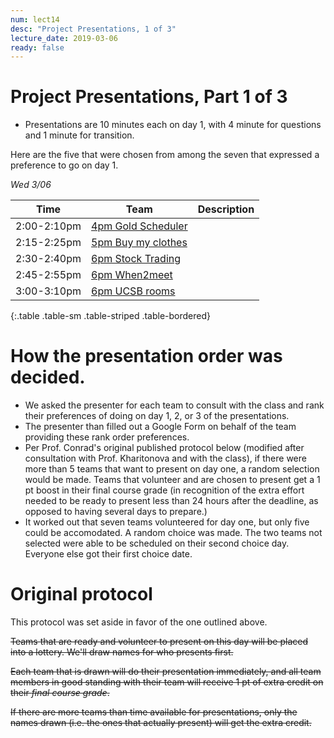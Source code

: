 ```yaml
---
num: lect14
desc: "Project Presentations, 1 of 3"
lecture_date: 2019-03-06
ready: false
---
```





# Project Presentations, Part 1 of 3

* Presentations are 10 minutes each on day 1, with 4 minute for questions and 1 minute for transition. 

Here are the five that were chosen from among the seven that expressed a preference to go on day 1.

*Wed 3/06*

| Time | Team | Description |
|-|-|-|
| 2:00-2:10pm | [4pm Gold Scheduler](https://github.com/ucsb-cs48-w19/4pm-gold-scheduler) ||
| 2:15-2:25pm | [5pm Buy my clothes](https://github.com/ucsb-cs48-w19/5pm-buy-my-clothes) ||
| 2:30-2:40pm | [6pm Stock Trading](https://github.com/ucsb-cs48-w19/6pm-stock-trading) ||
| 2:45-2:55pm | [6pm When2meet](https://github.com/ucsb-cs48-w19/6pm-when2meet) ||
| 3:00-3:10pm | [6pm UCSB rooms](https://github.com/ucsb-cs48-w19/6pm-ucsb-rooms) ||
{:.table .table-sm .table-striped .table-bordered}



# How the presentation order was decided.

* We asked the presenter for each team to consult with the class and rank their preferences of doing on day 1, 2, or 3 of the presentations.  
* The presenter than filled out a Google Form on behalf of the team providing these rank order preferences.
* Per Prof. Conrad's original published protocol below (modified after consultation with Prof. Kharitonova and with the class), if there were more than 5 teams that want to present on day one, a random selection would be made.   Teams that volunteer and are chosen to present get a 1 pt boost in their final course grade (in recognition of the extra effort needed to be ready to present less than 24 hours after the deadline, as opposed to having several days to prepare.)
* It worked out that seven teams volunteered for day one, but only five could be accomodated.   A random choice was made.  The two teams not selected were able to be scheduled on their second choice day.  Everyone else got their first choice date.

# Original protocol 

This protocol was set aside in favor of the one outlined above.

<s>Teams that are ready and volunteer to present on this day will be placed into a lottery.   We'll draw names for who presents first.</s>

<s>Each team that is drawn will do their presentation immediately, and all team members in good standing with their team will receive 1 pt of extra credit on their *final course grade*.</s>

<s>If there are more teams than time available for presentations, only the names drawn (i.e. the ones that actually present) will get the extra credit.</s>



